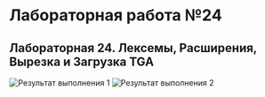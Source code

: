 # Лабораторная работа №24
## Лабораторная 24. Лексемы, Расширения, Вырезка и Загрузка TGA

![Результат выполнения 1]()
![Результат выполнения 2]()
